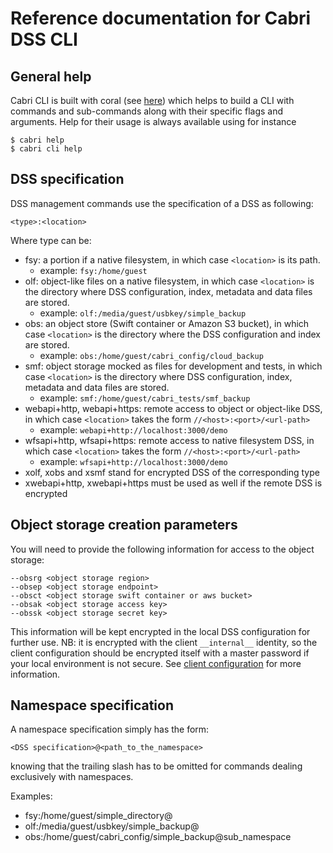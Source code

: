 # Reference documentation for Cabri DSS CLI

## General help

Cabri CLI is built with coral (see [here](dev.md))
which helps to build a CLI with commands and sub-commands along with their specific flags and arguments.
Help for their usage is always available using for instance

    $ cabri help
    $ cabri cli help

## DSS specification

DSS management commands use the specification of a DSS as following:

    <type>:<location>

Where type can be:

- fsy: a portion if a native filesystem, in which case `<location>` is its path. 
  - example: `fsy:/home/guest`
- olf: object-like files on a native filesystem, in which case `<location>`
is the directory where DSS configuration, index, metadata and data files are stored.
  - example: `olf:/media/guest/usbkey/simple_backup`
- obs: an object store (Swift container or Amazon S3 bucket),
in which case `<location>` is the directory where
the DSS configuration and index are stored.
  - example: `obs:/home/guest/cabri_config/cloud_backup`
- smf: object storage mocked as files for development and tests,
in which case `<location>` is the directory where DSS configuration, index,
metadata and data files are stored.
  - example: `smf:/home/guest/cabri_tests/smf_backup`
- webapi+http, webapi+https: remote access to object or object-like DSS,
in which case `<location>` takes the form `//<host>:<port>/<url-path>`
  - example: `webapi+http://localhost:3000/demo`
- wfsapi+http, wfsapi+https: remote access to native filesystem DSS,
  in which case `<location>` takes the form `//<host>:<port>/<url-path>`
  - example: `wfsapi+http://localhost:3000/demo`
- xolf, xobs and xsmf stand for encrypted DSS of the corresponding type
- xwebapi+http, xwebapi+https must be used as well if the remote DSS is encrypted

## Object storage creation parameters

You will need to provide the following information for access to the object storage:

    --obsrg <object storage region>
    --obsep <object storage endpoint>
    --obsct <object storage swift container or aws bucket>
    --obsak <object storage access key>
    --obssk <object storage secret key>

This information will be kept encrypted in the local DSS configuration
for further use.
NB: it is encrypted with the client `__internal__` identity,
so the client configuration should be encrypted itself with a master password
if your local environment is not secure.
See [client configuration](cliconf.md) for more information.

## Namespace specification

A namespace specification simply has the form:

    <DSS specification>@<path_to_the_namespace>

knowing that the trailing slash has to be omitted for commands
dealing exclusively with namespaces.

Examples:
- fsy:/home/guest/simple_directory@
- olf:/media/guest/usbkey/simple_backup@
- obs:/home/guest/cabri_config/simple_backup@sub_namespace
